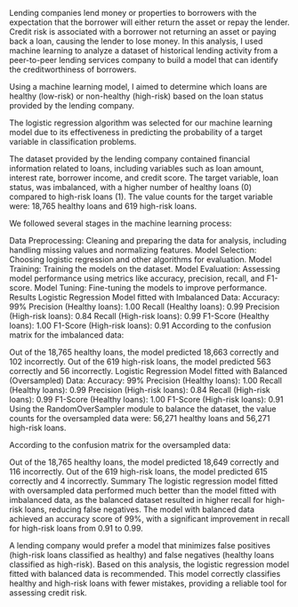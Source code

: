 Lending companies lend money or properties to borrowers with the expectation that the borrower will either return the asset or repay the lender. Credit risk is associated with a borrower not returning an asset or paying back a loan, causing the lender to lose money. In this analysis, I used machine learning to analyze a dataset of historical lending activity from a peer-to-peer lending services company to build a model that can identify the creditworthiness of borrowers.

Using a machine learning model, I aimed to determine which loans are healthy (low-risk) or non-healthy (high-risk) based on the loan status provided by the lending company.

The logistic regression algorithm was selected for our machine learning model due to its effectiveness in predicting the probability of a target variable in classification problems.

The dataset provided by the lending company contained financial information related to loans, including variables such as loan amount, interest rate, borrower income, and credit score. The target variable, loan status, was imbalanced, with a higher number of healthy loans (0) compared to high-risk loans (1). The value counts for the target variable were: 18,765 healthy loans and 619 high-risk loans.

We followed several stages in the machine learning process:

Data Preprocessing: Cleaning and preparing the data for analysis, including handling missing values and normalizing features.
Model Selection: Choosing logistic regression and other algorithms for evaluation.
Model Training: Training the models on the dataset.
Model Evaluation: Assessing model performance using metrics like accuracy, precision, recall, and F1-score.
Model Tuning: Fine-tuning the models to improve performance.
Results
Logistic Regression Model fitted with Imbalanced Data:
Accuracy: 99%
Precision (Healthy loans): 1.00
Recall (Healthy loans): 0.99
Precision (High-risk loans): 0.84
Recall (High-risk loans): 0.99
F1-Score (Healthy loans): 1.00
F1-Score (High-risk loans): 0.91
According to the confusion matrix for the imbalanced data:

Out of the 18,765 healthy loans, the model predicted 18,663 correctly and 102 incorrectly.
Out of the 619 high-risk loans, the model predicted 563 correctly and 56 incorrectly.
Logistic Regression Model fitted with Balanced (Oversampled) Data:
Accuracy: 99%
Precision (Healthy loans): 1.00
Recall (Healthy loans): 0.99
Precision (High-risk loans): 0.84
Recall (High-risk loans): 0.99
F1-Score (Healthy loans): 1.00
F1-Score (High-risk loans): 0.91
Using the RandomOverSampler module to balance the dataset, the value counts for the oversampled data were: 56,271 healthy loans and 56,271 high-risk loans.

According to the confusion matrix for the oversampled data:

Out of the 18,765 healthy loans, the model predicted 18,649 correctly and 116 incorrectly.
Out of the 619 high-risk loans, the model predicted 615 correctly and 4 incorrectly.
Summary
The logistic regression model fitted with oversampled data performed much better than the model fitted with imbalanced data, as the balanced dataset resulted in higher recall for high-risk loans, reducing false negatives. The model with balanced data achieved an accuracy score of 99%, with a significant improvement in recall for high-risk loans from 0.91 to 0.99.

A lending company would prefer a model that minimizes false positives (high-risk loans classified as healthy) and false negatives (healthy loans classified as high-risk). Based on this analysis, the logistic regression model fitted with balanced data is recommended. This model correctly classifies healthy and high-risk loans with fewer mistakes, providing a reliable tool for assessing credit risk.

